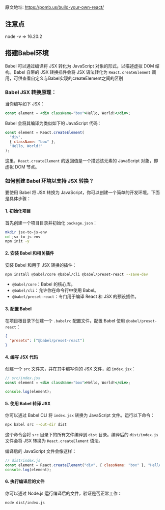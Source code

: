 原文地址: https://pomb.us/build-your-own-react/

## 注意点
  node -v      =>    16.20.2

    
## 搭建Babel环境

  Babel 可以通过编译将 JSX 转化为 JavaScript 对象的形式，以描述虚拟 DOM 结构。Babel 自带的 JSX 转换插件会将 JSX 语法转化为 `React.createElement` 调用，可供查看自定义与Babel实现的createElement之间的区别

### Babel JSX 转换原理：

当你编写如下 JSX：

```jsx
const element = <div className="box">Hello, World!</div>;
```

Babel 会将其编译为类似如下的 JavaScript 代码：

```js
const element = React.createElement(
  "div",
  { className: "box" },
  "Hello, World!"
);
```

这里，`React.createElement` 的返回值是一个描述该元素的 JavaScript 对象，即虚拟 DOM 节点。

### 如何创建 Babel 环境以支持 JSX 转换？

要使用 Babel 将 JSX 转换为 JavaScript，你可以创建一个简单的开发环境。下面是具体步骤：

#### 1. 初始化项目

首先创建一个项目目录并初始化 `package.json`：

```bash
mkdir jsx-to-js-env
cd jsx-to-js-env
npm init -y
```

#### 2. 安装 Babel 和相关插件

安装 Babel 和用于 JSX 转换的插件：

```bash
npm install @babel/core @babel/cli @babel/preset-react --save-dev
```

- `@babel/core`：Babel 的核心库。
- `@babel/cli`：允许你在命令行中使用 Babel。
- `@babel/preset-react`：专门用于编译 React 和 JSX 的预设插件。

#### 3. 配置 Babel

在项目根目录下创建一个 `.babelrc` 配置文件，配置 Babel 使用 `@babel/preset-react`：

```json
{
  "presets": ["@babel/preset-react"]
}
```

#### 4. 编写 JSX 代码

创建一个 `src` 文件夹，并在其中编写你的 JSX 文件，如 `index.jsx`：

```jsx
// src/index.jsx
const element = <div className="box">Hello, World!</div>;

console.log(element);
```

#### 5. 使用 Babel 转译 JSX

你可以通过 Babel CLI 将 `index.jsx` 转换为 JavaScript 文件。运行以下命令：

```bash
npx babel src --out-dir dist
```

这个命令会将 `src` 目录下的所有文件编译到 `dist` 目录。编译后的 `dist/index.js` 文件会将 JSX 转换为 `React.createElement` 语法。

编译后的 JavaScript 文件会像这样：

```js
// dist/index.js
const element = React.createElement("div", { className: "box" }, "Hello, World!");
console.log(element);
```

#### 6. 执行编译后的文件

你可以通过 Node.js 运行编译后的文件，验证是否正常工作：

```bash
node dist/index.js
```

### 
